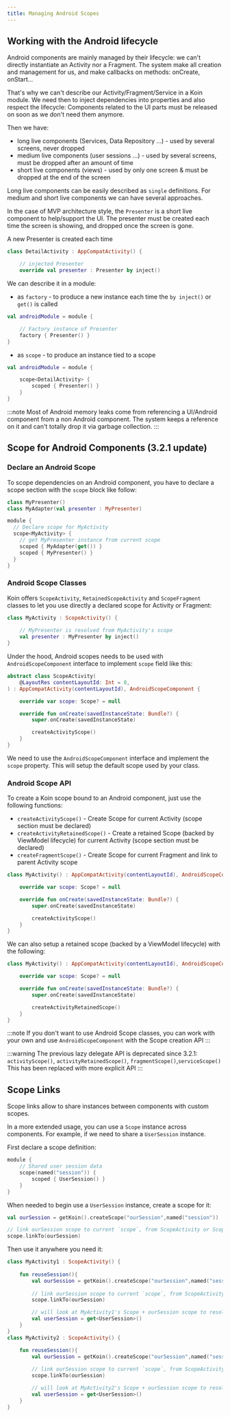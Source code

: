 ```yaml
---
title: Managing Android Scopes
---
```



## Working with the Android lifecycle

Android components are mainly managed by their lifecycle: we can't directly instantiate an Activity nor a Fragment. The system
make all creation and management for us, and make callbacks on methods: onCreate, onStart...

That's why we can't describe our Activity/Fragment/Service in a Koin module. We need then to inject dependencies into properties and also
respect the lifecycle: Components related to the UI parts must be released on soon as we don't need them anymore.

Then we have:

* long live components (Services, Data Repository ...) - used by several screens, never dropped
* medium live components (user sessions ...) - used by several screens, must be dropped after an amount of time
* short live components (views) - used by only one screen & must be dropped at the end of the screen

Long live components can be easily described as `single` definitions. For medium and short live components we can have several approaches.

In the case of MVP architecture style, the `Presenter` is a short live component to help/support the UI. The presenter must be created each time the screen is showing,
and dropped once the screen is gone.

A new Presenter is created each time

```kotlin
class DetailActivity : AppCompatActivity() {

    // injected Presenter
    override val presenter : Presenter by inject()
```

We can describe it in a module:


* as `factory` - to produce a new instance each time the `by inject()` or `get()` is called

```kotlin
val androidModule = module {

    // Factory instance of Presenter
    factory { Presenter() }
}
```

* as `scope` - to produce an instance tied to a scope

```kotlin
val androidModule = module {

    scope<DetailActivity> {
        scoped { Presenter() }
    }
}
```

:::note
 Most of Android memory leaks come from referencing a UI/Android component from a non Android component. The system keeps a reference
on it and can't totally drop it via garbage collection.
:::

## Scope for Android Components (3.2.1 update)

### Declare an Android Scope

To scope dependencies on an Android component, you have to declare a scope section with the `scope` block like follow:

```kotlin
class MyPresenter()
class MyAdapter(val presenter : MyPresenter)

module {
  // Declare scope for MyActivity
  scope<MyActivity> {
    // get MyPresenter instance from current scope 
    scoped { MyAdapter(get()) }
    scoped { MyPresenter() }
  }
}
```

### Android Scope Classes

Koin offers `ScopeActivity`, `RetainedScopeActivity` and `ScopeFragment` classes to let you use directly a declared scope for Activity or Fragment:

```kotlin
class MyActivity : ScopeActivity() {
    
    // MyPresenter is resolved from MyActivity's scope 
    val presenter : MyPresenter by inject()
}
```

Under the hood, Android scopes needs to be used with `AndroidScopeComponent` interface to implement `scope` field like this:

```kotlin
abstract class ScopeActivity(
    @LayoutRes contentLayoutId: Int = 0,
) : AppCompatActivity(contentLayoutId), AndroidScopeComponent {

    override var scope: Scope? = null

    override fun onCreate(savedInstanceState: Bundle?) {
        super.onCreate(savedInstanceState)

        createActivityScope()
    }
}
```

We need to use the `AndroidScopeComponent` interface and implement the `scope` property. This will setup the default scope used by your class.

### Android Scope API

To create a Koin scope bound to an Android component, just use the following functions:
- `createActivityScope()` - Create Scope for current Activity (scope section must be declared)
- `createActivityRetainedScope()` - Create a retained Scope (backed by ViewModel lifecycle) for current Activity (scope section must be declared)
- `createFragmentScope()` - Create Scope for current Fragment and link to parent Activity scope

```kotlin
class MyActivity() : AppCompatActivity(contentLayoutId), AndroidScopeComponent {

    override var scope: Scope? = null

    override fun onCreate(savedInstanceState: Bundle?) {
        super.onCreate(savedInstanceState)

        createActivityScope()
    }
}
```

We can also setup a retained scope (backed by a ViewModel lifecycle) with the following:

```kotlin
class MyActivity() : AppCompatActivity(contentLayoutId), AndroidScopeComponent {

    override var scope: Scope? = null

    override fun onCreate(savedInstanceState: Bundle?) {
        super.onCreate(savedInstanceState)

        createActivityRetainedScope()
    }
}
```

:::note
If you don't want to use Android Scope classes, you can work with your own and use `AndroidScopeComponent` with the Scope creation API
::: 

:::warning
The previous lazy delegate API is deprecated since 3.2.1: `activityScope()`, `activityRetainedScope()`, `fragmentScope()`,`serviceScope()`
This has been replaced with more explicit API 
:::

## Scope Links

Scope links allow to share instances between components with custom scopes.

In a more extended usage, you can use a `Scope` instance across components. For example, if we need to share a `UserSession` instance.

First declare a scope definition:

```kotlin
module {
    // Shared user session data
    scope(named("session")) {
        scoped { UserSession() }
    }
}
```

When needed to begin use a `UserSession` instance, create a scope for it:

```kotlin
val ourSession = getKoin().createScope("ourSession",named("session"))

// link ourSession scope to current `scope`, from ScopeActivity or ScopeFragment
scope.linkTo(ourSession)
```

Then use it anywhere you need it:

```kotlin
class MyActivity1 : ScopeActivity() {
    
    fun reuseSession(){
        val ourSession = getKoin().createScope("ourSession",named("session"))
        
        // link ourSession scope to current `scope`, from ScopeActivity or ScopeFragment
        scope.linkTo(ourSession)

        // will look at MyActivity1's Scope + ourSession scope to resolve
        val userSession = get<UserSession>()
    }
}
class MyActivity2 : ScopeActivity() {

    fun reuseSession(){
        val ourSession = getKoin().createScope("ourSession",named("session"))
        
        // link ourSession scope to current `scope`, from ScopeActivity or ScopeFragment
        scope.linkTo(ourSession)

        // will look at MyActivity2's Scope + ourSession scope to resolve
        val userSession = get<UserSession>()
    }
}
```
